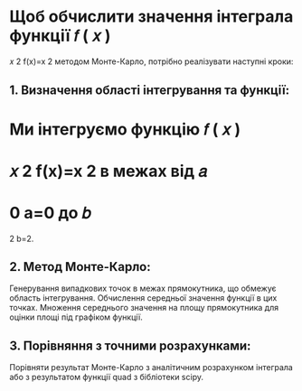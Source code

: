 
Щоб обчислити значення інтеграла функції 
𝑓
(
𝑥
)
=
𝑥
2
f(x)=x 
2
  методом Монте-Карло, потрібно реалізувати наступні кроки:

## 1. Визначення області інтегрування та функції:

Ми інтегруємо функцію 
𝑓
(
𝑥
)
=
𝑥
2
f(x)=x 
2
  в межах від 
𝑎
=
0
a=0 до 
𝑏
=
2
b=2.

## 2. Метод Монте-Карло:

Генерування випадкових точок в межах прямокутника, що обмежує область інтегрування.
Обчислення середньої значення функції в цих точках.
Множення середнього значення на площу прямокутника для оцінки площі під графіком функції.
## 3. Порівняння з точними розрахунками:
Порівняти результат Монте-Карло з аналітичним розрахунком інтеграла або з результатом функції quad з бібліотеки scipy.
